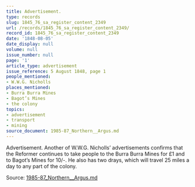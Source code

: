 ```yaml
---
title: Advertisement.
type: records
slug: 1845_76_sa_register_content_2349
url: /records/1845_76_sa_register_content_2349/
record_id: 1845_76_sa_register_content_2349
date: '1848-08-05'
date_display: null
volume: null
issue_number: null
page: '1'
article_type: advertisement
issue_reference: 5 August 1848, page 1
people_mentioned:
- W.W.G. Nicholls
places_mentioned:
- Burra Burra Mines
- Bagot’s Mines
- the colony
topics:
- advertisement
- transport
- mining
source_document: 1985-87_Northern__Argus.md
---
```


Advertisement.  Another of W.W.G. Nicholls’ advertisements confirms that the Reformer continues to take people to the Burra Burra Mines for £1 and to Bagot’s Mines for 10/-.  He also has two drays, which will travel 25 miles a day to any part of the colony.

Source: [1985-87_Northern__Argus.md](/downloads/markdown/1985-87_Northern__Argus.md)
